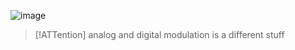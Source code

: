 
![image](https://upload.wikimedia.org/wikipedia/commons/thumb/f/f0/ADC_Symbol.svg/1920px-ADC_Symbol.svg.png)



> [!ATTention] analog and digital modulation is a different stuff

